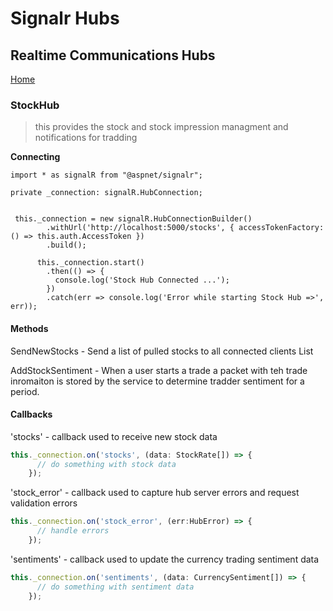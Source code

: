 # Signalr Hubs 
## Realtime Communications Hubs
[Home](https://github.com/jayoharedee/capitalbet)

### StockHub
>this provides the stock and stock impression managment and notifications for tradding 

**Connecting**

```typescrypt
import * as signalR from "@aspnet/signalr";

private _connection: signalR.HubConnection;


 this._connection = new signalR.HubConnectionBuilder()
        .withUrl('http://localhost:5000/stocks', { accessTokenFactory: () => this.auth.AccessToken })
        .build();

      this._connection.start()
        .then(() => {
          console.log('Stock Hub Connected ...');
        })
        .catch(err => console.log('Error while starting Stock Hub =>', err));

```


#### Methods
SendNewStocks - Send a list of pulled stocks to all connected clients List<StockRate> 
  
AddStockSentiment - When a user starts a trade a packet with teh trade inromaiton is stored by the service to determine tradder sentiment for a period. 

#### Callbacks
'stocks' - callback used to receive new stock data

```typescript
this._connection.on('stocks', (data: StockRate[]) => {
      // do something with stock data
    });
```

'stock_error' - callback used to capture hub server errors and request validation errors

```typescript
this._connection.on('stock_error', (err:HubError) => {
      // handle errors
    });
```

'sentiments' - callback used to update the currency trading sentiment data

```typescript
this._connection.on('sentiments', (data: CurrencySentiment[]) => {
      // do something with sentiment data
    });
```



